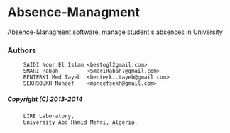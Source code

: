 Absence-Managment
=================

Absence-Managment software, manage student's absences in University

### Authors           
		 SAIDI Nour El Islam <bestogl2gmail.com>
		 SMARI Rabah         <SmariRabah7@gmail.com>
		 BENTERKI Med Tayeb  <benterki.tayeb@gmail.com>
		 SEKHSOUKH Moncef    <moncefsekh@gmail.com>


##### Copyright (C) 2013-2014
		 LIRE Laboratory,
		 University Abd Hamid Mehri, Algeria.
